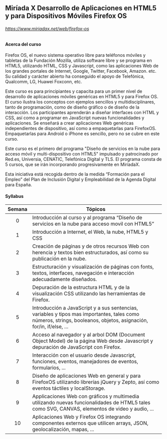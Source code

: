 ## Miríada X Desarrollo de Aplicaciones en HTML5 y para Dispositivos Móviles Firefox OS

###### <https://www.miriadax.net/web/firefox-os>

#### Acerca del curso

 Firefox OS, el nuevo sistema operativo libre para teléfonos móviles y tabletas de la Fundación Mozilla, utiliza software libre y se programa en HTML5, utilizando HTML, CSS y Javascript, como las aplicaciones Web de los grandes portales de Internet, Google, Twitter, Facebook, Amazon. etc. Su calidad y carácter abierto ha conseguido el apoyo de Telefónica, Qualcomm, LG, Huawei Foxconn, etc.
 
Este curso es para principiantes y capacita para un primer nivel de desarrollo de aplicaciones móviles genéricas en HTML5 y para Firefox OS. El curso ilustra los conceptos con ejemplos sencillos y multidisciplinares, tanto de programación, como de diseño gráfico o de diseño de la interacción. Los participantes aprenderán a diseñar interfaces con HTML y CSS, así como a programar en JavaScript nuevas funcionalidades y aplicaciones. Se enseñará a crear aplicaciones Web genéricas independientes de dispositivo, así como a empaquetarlas para FirefoxOS. Empaquetarlas para Android o iPhone es sencillo, pero no se cubre en este curso.
 
Este curso es el primero del programa "Diseño de servicios en la nube para acceso móvil y multi-dispositivo con HTML5" impulsado y patrocinado por Red.es, Universia, CENATIC, Telefónica Digital y TLS. El programa consta de 5 cursos, que se irán incorporando progresivamente en MiríadaX.
 
Esta iniciativa está recogida dentro de la medida “Formación para el Empleo” del Plan de Inclusión Digital y Empleabilidad de la Agenda Digital para España.

#### Syllabus

| Semana | Tópicos |
|:----:|--------|
| 0 | Introducción al curso y al programa “Diseño de servicios en la nube para acceso movil con HTML5” |
| 1 | Introducción a Internet, el Web, la nube, HTML5 y CSS |
| 2 | Creación de páginas y de otros recursos Web con herencia y textos bien estructurados, así como su publicación en la nube. |
| 3 | Estructuración y visualización de páginas con fonts, textos, interfaces, navegación e interacción adecuadamente diseñados. |
| 4 | Depuración de la estructura HTML y de la visualización CSS utilizando las herramientas de Firefox. |
| 5 | Introducción a JavaScript y a sus sentencias, variables y tipos mas importantes, tales como números, strings, booleanos, objetos, asignación, for/in, if/else, ... |
| 6 | Acceso al navegador y al arbol DOM (Document Object Model) de la página Web desde Javascript y depuración de JavaScript con Firefox. |
| 7 | Interacción con el usuario desde Javascript, funciones, eventos, manejadores de eventos, formularios, ... |
| 8 | Diseño de aplicaciones Web en general y para FirefoxOS utilizando librerías jQuery y Zepto, así como eventos táctiles y localStorage. |
| 9 | Applicaciones Web con gráficos y multimedia utilizando nuevas funcionalidades de HTML5 tales como SVG, CANVAS, elementos de video y audio, ...  |
| 10 | Aplicaciones Web y Firefox OS integrando componentes externos que utilicen arrays, JSON, geolocalización, mapas, ... |
